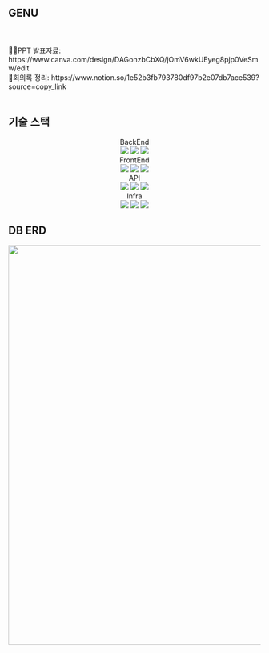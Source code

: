 <H2>GENU</H2>
<br><br>
<span>🧑‍🏫PPT 발표자료: https://www.canva.com/design/DAGonzbCbXQ/jOmV6wkUEyeg8pjp0VeSmw/edit</span><br>
<span>💬회의록 정리: https://www.notion.so/1e52b3fb793780df97b2e07db7ace539?source=copy_link</span>
<br><br>

## 기술 스택
<div align="center">
<span>BackEnd<span/><br>
<img src="https://img.shields.io/badge/springboot-6DB33F?style=for-the-badge&logo=springboot&logoColor=white">
<img src="https://img.shields.io/badge/springsecurity-6DB33F?style=for-the-badge&logo=springsecurity&logoColor=white">
<img src="https://img.shields.io/badge/fastapi-009688?style=for-the-badge&logo=fastapi&logoColor=white">
<br>
<span>FrontEnd<span/><br>
<img src="https://img.shields.io/badge/react-61DAFB?style=for-the-badge&logo=react&logoColor=white">
<img src="https://img.shields.io/badge/vite-646CFF?style=for-the-badge&logo=vite&logoColor=white">
<img src="https://img.shields.io/badge/tailwindcss-06B6D4?style=for-the-badge&logo=tailwindcss&logoColor=white">  
<br>
<span>API<span/><br>
<img src="https://img.shields.io/badge/google-4285F4?style=for-the-badge&logo=google&logoColor=white">
<img src="https://img.shields.io/badge/naver-03C75A?style=for-the-badge&logo=naver&logoColor=white">
<img src="https://img.shields.io/badge/openai-412991?style=for-the-badge&logo=openai&logoColor=white">  
<br>
<span>Infra<span/><br>
<img src="https://img.shields.io/badge/docker-2496ED?style=for-the-badge&logo=docker&logoColor=white">
<img src="https://img.shields.io/badge/oracle-EF3B2D?style=for-the-badge&logo=oracle&logoColor=white">
<img src="https://img.shields.io/badge/gcloud-4B0082?style=for-the-badge&logo=gcloud&logoColor=white">  
<br>
</div>

## DB ERD
<div align="center">
  <img width="1654" height="799" alt="genu_erd" src="https://github.com/user-attachments/assets/c103b3f0-858e-4ce6-8b5a-0f356eea25bc" />
</div>

